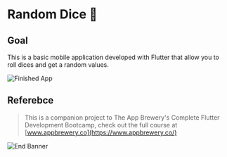 # Random Dice 🎲

## Goal

This is a basic mobile application developed with Flutter that allow you to roll dices and get a random values.

![Finished App](https://github.com/londonappbrewery/Images/blob/master/dicee-demo.gif)

## Referebce
>This is a companion project to The App Brewery's Complete Flutter Development Bootcamp, check out the full course at [www.appbrewery.co](https://www.appbrewery.co/)

![End Banner](https://github.com/londonappbrewery/Images/blob/master/readme-end-banner.png)
